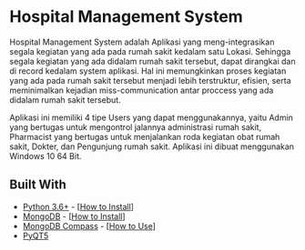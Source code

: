 # Hospital Management System

Hospital Management System adalah Aplikasi yang meng-integrasikan segala kegiatan yang ada pada rumah sakit kedalam satu Lokasi. Sehingga segala kegiatan yang ada didalam rumah sakit tersebut, dapat dirangkai dan di record kedalam system aplikasi. Hal ini memungkinkan proses kegiatan yang ada pada rumah sakit tersebut menjadi lebih terstruktur, efisien, serta meminimalkan kejadian miss-communication antar proccess yang ada didalam rumah sakit tersebut.

Aplikasi ini memiliki 4 tipe Users yang dapat menggunakannya, yaitu Admin yang bertugas untuk mengontrol jalannya administrasi rumah sakit, Pharmacist yang bertugas untuk menjalankan roda kegiatan obat rumah sakit, Dokter, dan Pengunjung rumah sakit. Aplikasi ini dibuat menggunakan Windows 10 64 Bit.


## Built With

* [Python 3.6+](https://www.python.org/downloads/) - [[How to Install](https://www.youtube.com/watch?v=ndrCfBJkkvE)]
* [MongoDB](https://www.mongodb.com/download-center) - [[How to Install](https://www.youtube.com/watch?v=FwMwO8pXfq0)]
* [MongoDB Compass](https://www.mongodb.com/download-center/compass) - [[How to Use](https://www.youtube.com/watch?v=gJ82Ifm-VbA)]
* [PyQT5](https://pypi.org/project/PyQt5/)
